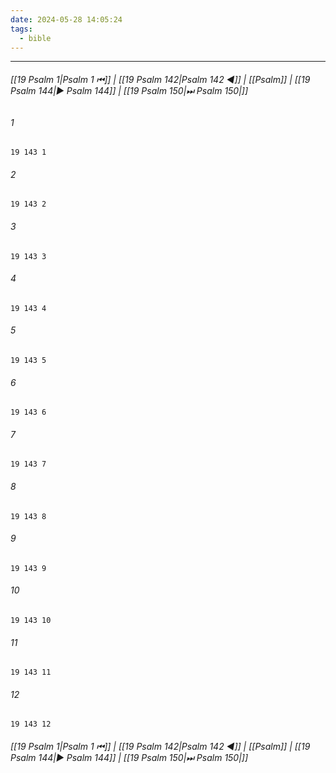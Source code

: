 ```yaml
---
date: 2024-05-28 14:05:24
tags:
  - bible
---
```

___

###### [[19 Psalm 1|Psalm 1 ⏮]] | [[19 Psalm 142|Psalm 142 ◀]] | [[Psalm]] | [[19 Psalm 144|▶ Psalm 144]] | [[19 Psalm 150|⏭ Psalm 150|]]

###### 1
``` verse
19 143 1 
```
###### 2
``` verse
19 143 2 
```
###### 3
``` verse
19 143 3 
```
###### 4
``` verse
19 143 4 
```
###### 5
``` verse
19 143 5 
```
###### 6
``` verse
19 143 6 
```
###### 7
``` verse
19 143 7 
```
###### 8
``` verse
19 143 8 
```
###### 9
``` verse
19 143 9 
```
###### 10
``` verse
19 143 10 
```
###### 11
``` verse
19 143 11 
```
###### 12
``` verse
19 143 12 
```

###### [[19 Psalm 1|Psalm 1 ⏮]] | [[19 Psalm 142|Psalm 142 ◀]] | [[Psalm]] | [[19 Psalm 144|▶ Psalm 144]] | [[19 Psalm 150|⏭ Psalm 150|]]


